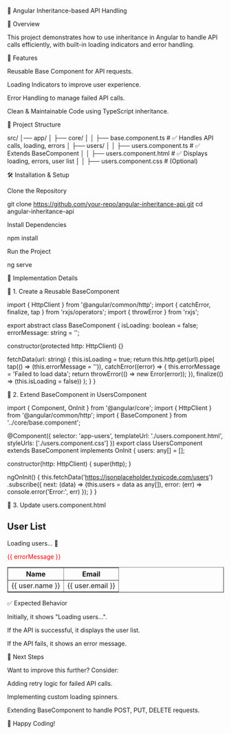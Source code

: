 🚀 Angular Inheritance-based API Handling

📌 Overview

This project demonstrates how to use inheritance in Angular to handle API calls efficiently, with built-in loading indicators and error handling.

🎯 Features

Reusable Base Component for API requests.

Loading Indicators to improve user experience.

Error Handling to manage failed API calls.

Clean & Maintainable Code using TypeScript inheritance.

📂 Project Structure

src/
│── app/
│   ├── core/
│   │   ├── base.component.ts  # ✅ Handles API calls, loading, errors
│   ├── users/
│   │   ├── users.component.ts  # ✅ Extends BaseComponent
│   │   ├── users.component.html  # ✅ Displays loading, errors, user list
│   │   ├── users.component.css   # (Optional)

🛠️ Installation & Setup

Clone the Repository

git clone https://github.com/your-repo/angular-inheritance-api.git
cd angular-inheritance-api

Install Dependencies

npm install

Run the Project

ng serve

📜 Implementation Details

🔹 1. Create a Reusable BaseComponent

import { HttpClient } from '@angular/common/http';
import { catchError, finalize, tap } from 'rxjs/operators';
import { throwError } from 'rxjs';

export abstract class BaseComponent {
  isLoading: boolean = false;
  errorMessage: string = '';

  constructor(protected http: HttpClient) {}

  fetchData(url: string) {
    this.isLoading = true;
    return this.http.get(url).pipe(
      tap(() => (this.errorMessage = '')),
      catchError((error) => {
        this.errorMessage = 'Failed to load data';
        return throwError(() => new Error(error));
      }),
      finalize(() => (this.isLoading = false))
    );
  }
}

🔹 2. Extend BaseComponent in UsersComponent

import { Component, OnInit } from '@angular/core';
import { HttpClient } from '@angular/common/http';
import { BaseComponent } from '../core/base.component';

@Component({
  selector: 'app-users',
  templateUrl: './users.component.html',
  styleUrls: ['./users.component.css']
})
export class UsersComponent extends BaseComponent implements OnInit {
  users: any[] = [];

  constructor(http: HttpClient) {
    super(http);
  }

  ngOnInit() {
    this.fetchData('https://jsonplaceholder.typicode.com/users')
      .subscribe({
        next: (data) => (this.users = data as any[]),
        error: (err) => console.error('Error:', err)
      });
  }
}

🔹 3. Update users.component.html

<h2>User List</h2>
<p *ngIf="isLoading">Loading users... 🔄</p>
<p *ngIf="errorMessage" style="color: red;">{{ errorMessage }}</p>
<table *ngIf="!isLoading && !errorMessage && users.length > 0" border="1">
    <thead>
      <tr>
        <th>Name</th>
        <th>Email</th>
      </tr>
    </thead>
    <tbody>
      <tr *ngFor="let user of users">
        <td>{{ user.name }}</td>
        <td>{{ user.email }}</td>
      </tr>
    </tbody>
  </table>


✅ Expected Behavior

Initially, it shows "Loading users...".

If the API is successful, it displays the user list.

If the API fails, it shows an error message.

🎯 Next Steps

Want to improve this further? Consider:

Adding retry logic for failed API calls.

Implementing custom loading spinners.

Extending BaseComponent to handle POST, PUT, DELETE requests.

🚀 Happy Coding!